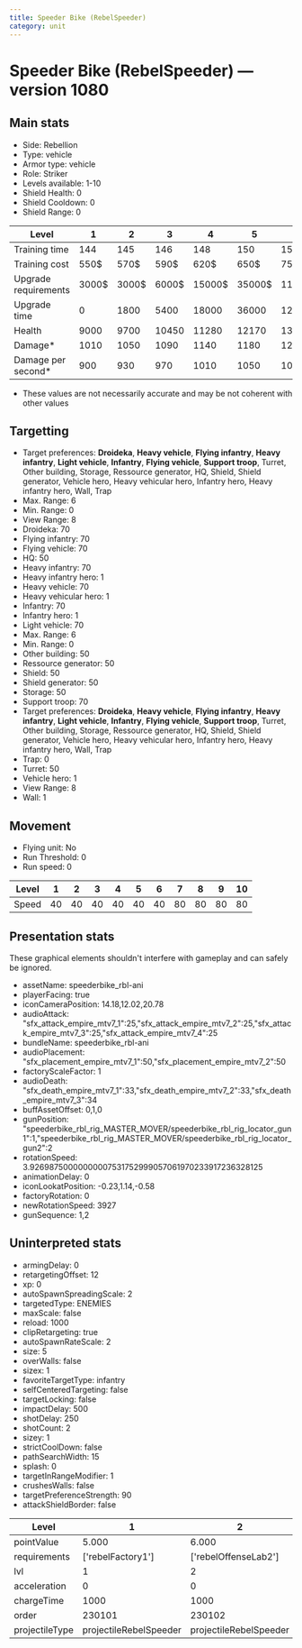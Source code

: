 ```yaml
---
title: Speeder Bike (RebelSpeeder)
category: unit
---
```


# Speeder Bike (RebelSpeeder) — version 1080

## Main stats

  * Side: Rebellion
  * Type: vehicle
  * Armor type: vehicle
  * Role: Striker
  * Levels available: 1-10
  * Shield Health: 0
  * Shield Cooldown: 0
  * Shield Range: 0

|Level               |1    |2    |3    |4     |5     |6      |7      |8      |9       |10      |
|--------------------|-----|-----|-----|------|------|-------|-------|-------|--------|--------|
|Training time       |144  |145  |146  |148   |150   |156    |162    |168    |174     |180     |
|Training cost       |550$ |570$ |590$ |620$  |650$  |750$   |850$   |1000$  |1050$   |1150$   |
|Upgrade requirements|3000$|3000$|6000$|15000$|35000$|115000$|175000$|350000$|1000000$|2000000$|
|Upgrade time        |0    |1800 |5400 |18000 |36000 |129600 |216000 |345600 |518400  |777600  |
|Health              |9000 |9700 |10450|11280 |12170 |13140  |14210  |15360  |16620   |18000   |
|Damage*             |1010 |1050 |1090 |1140  |1180  |1230   |1280   |1330   |1380    |1440    |
|Damage per second*  |900  |930  |970  |1010  |1050  |1090   |1460   |1520   |1580    |1650    |

* These values are not necessarily accurate and may be not coherent with other values

## Targetting

  * Target preferences: **Droideka**, **Heavy vehicle**, **Flying infantry**, **Heavy infantry**, **Light vehicle**, **Infantry**, **Flying vehicle**, **Support troop**, Turret, Other building, Storage, Ressource generator, HQ, Shield, Shield generator, Vehicle hero, Heavy vehicular hero, Infantry hero, Heavy infantry hero, Wall, Trap
  * Max. Range: 6
  * Min. Range: 0
  * View Range: 8
  * Droideka: 70
  * Flying infantry: 70
  * Flying vehicle: 70
  * HQ: 50
  * Heavy infantry: 70
  * Heavy infantry hero: 1
  * Heavy vehicle: 70
  * Heavy vehicular hero: 1
  * Infantry: 70
  * Infantry hero: 1
  * Light vehicle: 70
  * Max. Range: 6
  * Min. Range: 0
  * Other building: 50
  * Ressource generator: 50
  * Shield: 50
  * Shield generator: 50
  * Storage: 50
  * Support troop: 70
  * Target preferences: **Droideka**, **Heavy vehicle**, **Flying infantry**, **Heavy infantry**, **Light vehicle**, **Infantry**, **Flying vehicle**, **Support troop**, Turret, Other building, Storage, Ressource generator, HQ, Shield, Shield generator, Vehicle hero, Heavy vehicular hero, Infantry hero, Heavy infantry hero, Wall, Trap
  * Trap: 0
  * Turret: 50
  * Vehicle hero: 1
  * View Range: 8
  * Wall: 1

## Movement

  * Flying unit: No
  * Run Threshold: 0
  * Run speed: 0

|Level|1 |2 |3 |4 |5 |6 |7 |8 |9 |10|
|-----|--|--|--|--|--|--|--|--|--|--|
|Speed|40|40|40|40|40|40|80|80|80|80|

## Presentation stats

These graphical elements shouldn't interfere with gameplay and can safely be ignored.

  * assetName: speederbike_rbl-ani
  * playerFacing: true
  * iconCameraPosition: 14.18,12.02,20.78
  * audioAttack: "sfx_attack_empire_mtv7_1":25,"sfx_attack_empire_mtv7_2":25,"sfx_attack_empire_mtv7_3":25,"sfx_attack_empire_mtv7_4":25
  * bundleName: speederbike_rbl-ani
  * audioPlacement: "sfx_placement_empire_mtv7_1":50,"sfx_placement_empire_mtv7_2":50
  * factoryScaleFactor: 1
  * audioDeath: "sfx_death_empire_mtv7_1":33,"sfx_death_empire_mtv7_2":33,"sfx_death_empire_mtv7_3":34
  * buffAssetOffset: 0,1,0
  * gunPosition: "speederbike_rbl_rig_MASTER_MOVER/speederbike_rbl_rig_locator_gun1":1,"speederbike_rbl_rig_MASTER_MOVER/speederbike_rbl_rig_locator_gun2":2
  * rotationSpeed: 3.92698750000000007531752999057061970233917236328125
  * animationDelay: 0
  * iconLookatPosition: -0.23,1.14,-0.58
  * factoryRotation: 0
  * newRotationSpeed: 3927
  * gunSequence: 1,2

## Uninterpreted stats

  * armingDelay: 0
  * retargetingOffset: 12
  * xp: 0
  * autoSpawnSpreadingScale: 2
  * targetedType: ENEMIES
  * maxScale: false
  * reload: 1000
  * clipRetargeting: true
  * autoSpawnRateScale: 2
  * size: 5
  * overWalls: false
  * sizex: 1
  * favoriteTargetType: infantry
  * selfCenteredTargeting: false
  * targetLocking: false
  * impactDelay: 500
  * shotDelay: 250
  * shotCount: 2
  * sizey: 1
  * strictCoolDown: false
  * pathSearchWidth: 15
  * splash: 0
  * targetInRangeModifier: 1
  * crushesWalls: false
  * targetPreferenceStrength: 90
  * attackShieldBorder: false

|Level         |1                     |2                     |3                     |4                     |5                     |6                     |7                            |8                            |9                            |10                           |
|--------------|----------------------|----------------------|----------------------|----------------------|----------------------|----------------------|-----------------------------|-----------------------------|-----------------------------|-----------------------------|
|pointValue    |5.000                 |6.000                 |7.000                 |8.000                 |9.000                 |10.000                |11.000                       |12.000                       |13.000                       |15.000                       |
|requirements  |['rebelFactory1']     |['rebelOffenseLab2']  |['rebelOffenseLab3']  |['rebelOffenseLab4']  |['rebelOffenseLab5']  |['rebelOffenseLab6']  |['rebelOffenseLab7']         |['rebelOffenseLab8']         |['rebelOffenseLab9']         |['rebelOffenseLab10']        |
|lvl           |1                     |2                     |3                     |4                     |5                     |6                     |7                            |8                            |9                            |10                           |
|acceleration  |0                     |0                     |0                     |0                     |0                     |0                     |8                            |8                            |8                            |8                            |
|chargeTime    |1000                  |1000                  |1000                  |1000                  |1000                  |1000                  |500                          |500                          |500                          |500                          |
|order         |230101                |230102                |230103                |230104                |230105                |230106                |230107                       |230108                       |230109                       |230110                       |
|projectileType|projectileRebelSpeeder|projectileRebelSpeeder|projectileRebelSpeeder|projectileRebelSpeeder|projectileRebelSpeeder|projectileRebelSpeeder|projectileRebelSpeederUpgrade|projectileRebelSpeederUpgrade|projectileRebelSpeederUpgrade|projectileRebelSpeederUpgrade|

